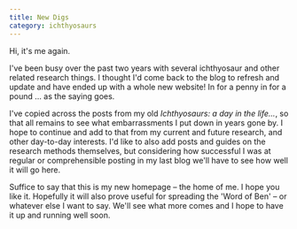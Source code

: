 ```yaml
---
title: New Digs
category: ichthyosaurs
---
```

Hi, it's me again.

I've been busy over the past two years with several ichthyosaur and other
related research things. I thought I'd come back to the blog to refresh and
update and have ended up with a whole new website! In for a penny in for
a pound … as the saying goes.

I've copied across the posts from my old _Ichthyosaurs: a day in the life…_, so
that all remains to see what embarrassments I put down in years gone by. I hope
to continue and add to that from my current and future research, and other
day-to-day interests. I'd like to also add posts and guides on the research
methods themselves, but considering how successful I was at regular or
comprehensible posting in my last blog we'll have to see how well it will go
here.

Suffice to say that this is my new homepage – the home of me. I hope you like
it. Hopefully it will also prove useful for spreading the 'Word of Ben' – or
whatever else I want to say. We'll see what more comes and I hope to have it up
and running well soon.
